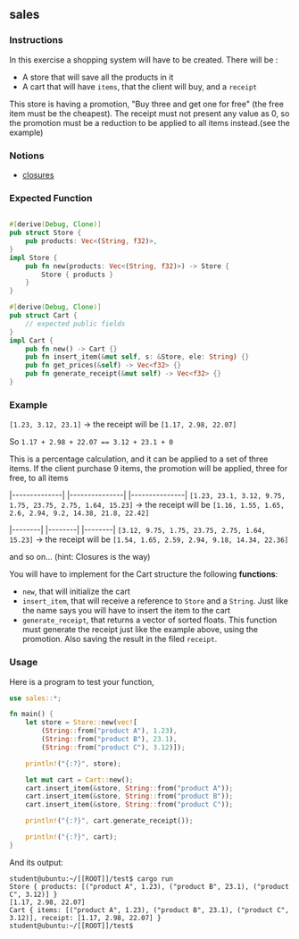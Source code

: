 ## sales

### Instructions

In this exercise a shopping system will have to be created. There will be :

- A store that will save all the products in it
- A cart that will have `items`, that the client will buy, and a `receipt`

This store is having a promotion, "Buy three and get one for free" (the free item must be the cheapest). The receipt must not present
any value as 0, so the promotion must be a reduction to be applied to all items instead.(see the example)

### Notions

- [closures](https://doc.rust-lang.org/rust-by-example/fn/closures.html)

### Expected Function

```rust

#[derive(Debug, Clone)]
pub struct Store {
    pub products: Vec<(String, f32)>,
}
impl Store {
    pub fn new(products: Vec<(String, f32)>) -> Store {
        Store { products }
    }
}

#[derive(Debug, Clone)]
pub struct Cart {
    // expected public fields
}
impl Cart {
    pub fn new() -> Cart {}
    pub fn insert_item(&mut self, s: &Store, ele: String) {}
    pub fn get_prices(&self) -> Vec<f32> {}
    pub fn generate_receipt(&mut self) -> Vec<f32> {}
}

```

### Example

`[1.23, 3.12, 23.1]` -> the receipt will be `[1.17, 2.98, 22.07]`

So `1.17 + 2.98 + 22.07 == 3.12 + 23.1 + 0`

This is a percentage calculation, and it can be applied to a set of three items.
If the client purchase 9 items, the promotion will be applied, three for free, to all items

|--------------| |---------------| |---------------|
`[1.23, 23.1, 3.12, 9.75, 1.75, 23.75, 2.75, 1.64, 15.23]` -> the receipt will be `[1.16, 1.55, 1.65, 2.6, 2.94, 9.2, 14.38, 21.8, 22.42]`

|--------| |--------| |--------|
`[3.12, 9.75, 1.75, 23.75, 2.75, 1.64, 15.23]` -> the receipt will be `[1.54, 1.65, 2.59, 2.94, 9.18, 14.34, 22.36]`

and so on... (hint: Closures is the way)

You will have to implement for the Cart structure the following **functions**:

- `new`, that will initialize the cart
- `insert_item`, that will receive a reference to `Store` and a `String`. Just like the name says you will
  have to insert the item to the cart
- `generate_receipt`, that returns a vector of sorted floats. This function must generate the receipt just
  like the example above, using the promotion. Also saving the result in the filed `receipt`.

### Usage

Here is a program to test your function,

```rust
use sales::*;

fn main() {
    let store = Store::new(vec![
        (String::from("product A"), 1.23),
        (String::from("product B"), 23.1),
        (String::from("product C"), 3.12)]);

    println!("{:?}", store);

    let mut cart = Cart::new();
    cart.insert_item(&store, String::from("product A"));
    cart.insert_item(&store, String::from("product B"));
    cart.insert_item(&store, String::from("product C"));

    println!("{:?}", cart.generate_receipt());

    println!("{:?}", cart);
}
```

And its output:

```console
student@ubuntu:~/[[ROOT]]/test$ cargo run
Store { products: [("product A", 1.23), ("product B", 23.1), ("product C", 3.12)] }
[1.17, 2.98, 22.07]
Cart { items: [("product A", 1.23), ("product B", 23.1), ("product C", 3.12)], receipt: [1.17, 2.98, 22.07] }
student@ubuntu:~/[[ROOT]]/test$
```
